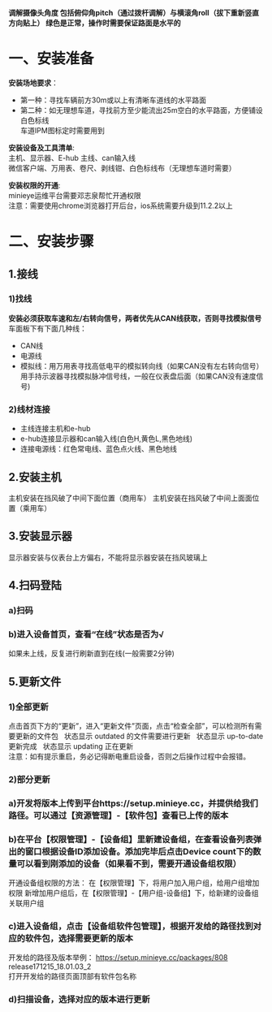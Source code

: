 
**调解摄像头角度 包括俯仰角pitch（通过拨杆调解）与横滚角roll（拔下重新竖直方向贴上）  绿色是正常，操作时需要保证路面是水平的**  

# 一、安装准备  
**安装场地要求**：  
- 第一种：寻找车辆前方30m或以上有清晰车道线的水平路面  
- 第二种：如无理想车道，寻找前方至少能流出25m空白的水平路面，方便铺设白色标线  
车道IPM图标定时需要用到 

**安装设备及工具清单**:  
主机、显示器、E-hub  主线、can输入线  
微信客户端、万用表、卷尺、剥线钳、白色标线布（无理想车道时需要）  

**安装权限的开通**:  
minieye运维平台需要邓志泉帮忙开通权限  
注意：需要使用chrome浏览器打开后台，ios系统需要升级到11.2.2以上  
# 二、安装步骤  
## 1.接线  
### 1)找线
**安装必须获取车速和左/右转向信号，两者优先从CAN线获取，否则寻找模拟信号**  
车面板下有下面几种线：
- CAN线  
- 电源线  
- 模拟线：用万用表寻找高低电平的模拟转向线（如果CAN没有左右转向信号）  
        用手持示波器寻找模拟脉冲信号线，一般在仪表盘后面（如果CAN没有速度信号)  
### 2)线材连接  
- 主线连接主机和e-hub  
- e-hub连接显示器和can输入线(白色H,黄色L,黑色地线)  
- 连接电源线：红色常电线、蓝色点火线、黑色地线  
## 2.安装主机  
主机安装在挡风破了中间下面位置（商用车） 主机安装在挡风破了中间上面面位置（乘用车）   
## 3.安装显示器
显示器安装与仪表台上方偏右，不能将显示器安装在挡风玻璃上  
## 4.扫码登陆  
### a)扫码  
### b)进入设备首页，查看“在线”状态是否为√  
如果未上线，反复进行刷新直到在线(一般需要2分钟)  
## 5.更新文件  
### 1)全部更新
点击首页下方的“更新”，进入“更新文件”页面，点击“检查全部”，可以检测所有需要更新的文件包  
状态显示 outdated 的文件需要进行更新  
状态显示 up-to-date 更新完成  
状态显示 updating 正在更新  
注意：如有提示重启，务必记得断电重启设备，否则之后操作过程中会报错。  
### 2)部分更新  
### a)开发将版本上传到平台https://setup.minieye.cc，并提供给我们路径。可以通过【资源管理】-【软件包】查看已上传的版本
### b)在平台【权限管理】-【设备组】里新建设备组，在查看设备列表弹出的窗口根据设备ID添加设备。添加完毕后点击Device count下的数量可以看到刚添加的设备（如果看不到，需要开通设备组权限）
开通设备组权限的方法：
在【权限管理】下，将用户加入用户组，给用户组增加权限
新增加用户组后，在【权限管理】-【用户组-设备组】下，给新建的设备组关联用户组
### c)进入设备组，点击【设备组软件包管理】，根据开发给的路径找到对应的软件包，选择需要更新的版本
开发给的路径及版本举例：    https://setup.minieye.cc/packages/808  release171215_18.01.03_2  
打开开发给的路径页面顶部有软件包名称
### d)扫描设备，选择对应的版本进行更新

